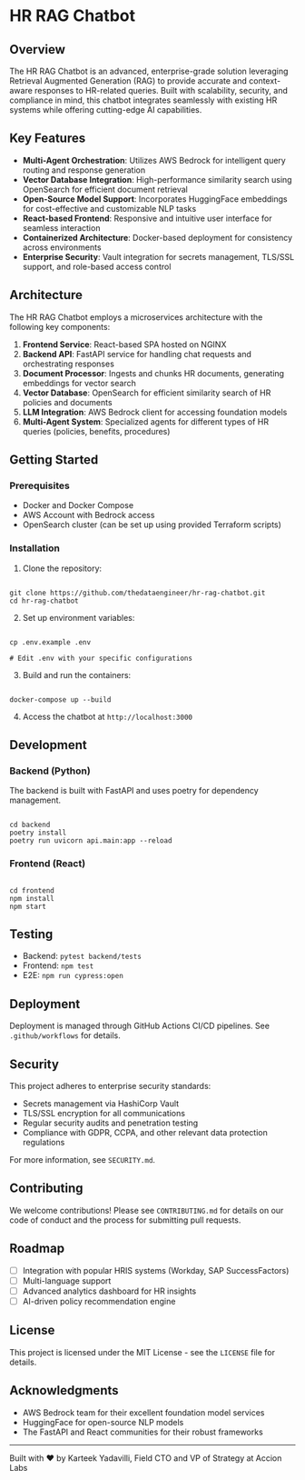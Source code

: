 # HR RAG Chatbot

## Overview

The HR RAG Chatbot is an advanced, enterprise-grade solution leveraging Retrieval Augmented Generation (RAG) to provide accurate and context-aware responses to HR-related queries. Built with scalability, security, and compliance in mind, this chatbot integrates seamlessly with existing HR systems while offering cutting-edge AI capabilities.

## Key Features

- **Multi-Agent Orchestration**: Utilizes AWS Bedrock for intelligent query routing and response generation
- **Vector Database Integration**: High-performance similarity search using OpenSearch for efficient document retrieval
- **Open-Source Model Support**: Incorporates HuggingFace embeddings for cost-effective and customizable NLP tasks
- **React-based Frontend**: Responsive and intuitive user interface for seamless interaction
- **Containerized Architecture**: Docker-based deployment for consistency across environments
- **Enterprise Security**: Vault integration for secrets management, TLS/SSL support, and role-based access control

## Architecture

The HR RAG Chatbot employs a microservices architecture with the following key components:

1. **Frontend Service**: React-based SPA hosted on NGINX
2. **Backend API**: FastAPI service for handling chat requests and orchestrating responses
3. **Document Processor**: Ingests and chunks HR documents, generating embeddings for vector search
4. **Vector Database**: OpenSearch for efficient similarity search of HR policies and documents
5. **LLM Integration**: AWS Bedrock client for accessing foundation models
6. **Multi-Agent System**: Specialized agents for different types of HR queries (policies, benefits, procedures)

## Getting Started

### Prerequisites

- Docker and Docker Compose
- AWS Account with Bedrock access
- OpenSearch cluster (can be set up using provided Terraform scripts)

### Installation

1. Clone the repository:
```

git clone https://github.com/thedataengineer/hr-rag-chatbot.git
cd hr-rag-chatbot

```

2. Set up environment variables:
```

cp .env.example .env

# Edit .env with your specific configurations

```

3. Build and run the containers:
```

docker-compose up --build

```

4. Access the chatbot at `http://localhost:3000`

## Development

### Backend (Python)

The backend is built with FastAPI and uses poetry for dependency management.

```

cd backend
poetry install
poetry run uvicorn api.main:app --reload

```

### Frontend (React)

```

cd frontend
npm install
npm start

```

## Testing

- Backend: `pytest backend/tests`
- Frontend: `npm test`
- E2E: `npm run cypress:open`

## Deployment

Deployment is managed through GitHub Actions CI/CD pipelines. See `.github/workflows` for details.

## Security

This project adheres to enterprise security standards:

- Secrets management via HashiCorp Vault
- TLS/SSL encryption for all communications
- Regular security audits and penetration testing
- Compliance with GDPR, CCPA, and other relevant data protection regulations

For more information, see `SECURITY.md`.

## Contributing

We welcome contributions! Please see `CONTRIBUTING.md` for details on our code of conduct and the process for submitting pull requests.

## Roadmap

- [ ] Integration with popular HRIS systems (Workday, SAP SuccessFactors)
- [ ] Multi-language support
- [ ] Advanced analytics dashboard for HR insights
- [ ] AI-driven policy recommendation engine

## License

This project is licensed under the MIT License - see the `LICENSE` file for details.

## Acknowledgments

- AWS Bedrock team for their excellent foundation model services
- HuggingFace for open-source NLP models
- The FastAPI and React communities for their robust frameworks

---

Built with ❤️ by Karteek Yadavilli, Field CTO and VP of Strategy at Accion Labs